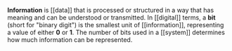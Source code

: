 **Information** is [[data]] that is processed or structured in a way that has meaning and can be understood or transmitted. In [[digital]] terms, a **bit** (short for "binary digit") is the smallest unit of [[information]], representing a value of either **0** or **1**. The number of bits used in a [[system]] determines how much information can be represented.